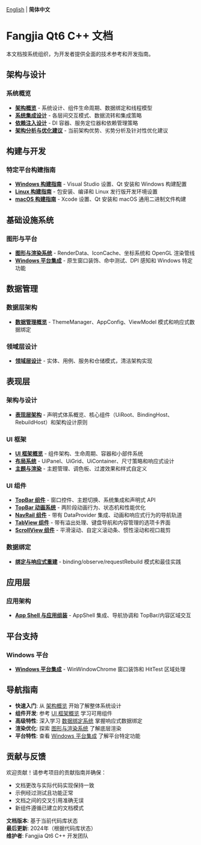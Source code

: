 [English](../doc/index.md) | **简体中文**

# Fangjia Qt6 C++ 文档

本文档按系统组织，为开发者提供全面的技术参考和开发指南。

## 架构与设计

### 系统概览
- **[架构概览](architecture/overview.md)** - 系统设计、组件生命周期、数据绑定和线程模型
- **[系统集成设计](architecture/system-integration.md)** - 各层间交互模式、数据流转和集成策略
- **[依赖注入设计](architecture/dependency-injection.md)** - DI 容器、服务定位器和依赖管理策略
- **[架构分析与优化建议](architecture/architecture-analysis.md)** - 当前架构优势、劣势分析及针对性优化建议

## 构建与开发

### 特定平台构建指南
- **[Windows 构建指南](build/windows.md)** - Visual Studio 设置、Qt 安装和 Windows 构建配置
- **[Linux 构建指南](build/linux.md)** - 包安装、编译和 Linux 发行版开发环境设置
- **[macOS 构建指南](build/macos.md)** - Xcode 设置、Qt 安装和 macOS 通用二进制文件构建

## 基础设施系统

### 图形与平台
- **[图形与渲染系统](infrastructure/gfx.md)** - RenderData、IconCache、坐标系统和 OpenGL 渲染管线
- **[Windows 平台集成](infrastructure/platform-windows.md)** - 原生窗口装饰、命中测试、DPI 感知和 Windows 特定功能

## 数据管理

### 数据层架构
- **[数据管理概览](data/overview.md)** - ThemeManager、AppConfig、ViewModel 模式和响应式数据绑定

### 领域层设计
- **[领域层设计](domain/design.md)** - 实体、用例、服务和仓储模式，清洁架构实现

## 表现层

### 架构与设计
- **[表现层架构](presentation/architecture.md)** - 声明式体系概览、核心组件（UiRoot、BindingHost、RebuildHost）和架构设计原则

### UI 框架
- **[UI 框架概览](presentation/ui-framework/overview.md)** - 组件架构、生命周期、容器和小部件系统
- **[布局系统](presentation/ui-framework/layouts.md)** - UiPanel、UiGrid、UiContainer、尺寸策略和响应式设计
- **[主题与渲染](presentation/ui-framework/theme-and-rendering.md)** - 主题管理、调色板、过渡效果和样式自定义

### UI 组件
- **[TopBar 组件](presentation/components/top-bar.md)** - 窗口控件、主题切换、系统集成和声明式 API
- **[TopBar 动画系统](presentation/components/top-bar-animation.md)** - 两阶段动画行为、状态机和性能优化
- **[NavRail 组件](presentation/components/nav-rail.md)** - 带有 DataProvider 集成、动画和响应式行为的导航轨道
- **[TabView 组件](presentation/components/tab-view.md)** - 带有溢出处理、键盘导航和内容管理的选项卡界面
- **[ScrollView 组件](presentation/components/scroll-view.md)** - 平滑滚动、自定义滚动条、惯性滚动和视口裁剪

### 数据绑定
- **[绑定与响应式重建](presentation/binding.md)** - binding/observe/requestRebuild 模式和最佳实践

## 应用层

### 应用架构
- **[App Shell 与应用组装](application/app-shell.md)** - AppShell 集成、导航协调和 TopBar/内容区域交互

## 平台支持

### Windows 平台
- **[Windows 平台集成](infrastructure/platform-windows.md)** - WinWindowChrome 窗口装饰和 HitTest 区域处理

## 导航指南

- **快速入门**: 从 [架构概览](architecture/overview.md) 开始了解整体系统设计
- **组件开发**: 参考 [UI 框架概览](presentation/ui-framework/overview.md) 学习可用组件
- **高级特性**: 深入学习 [数据绑定系统](presentation/binding.md) 掌握响应式数据绑定
- **渲染优化**: 探索 [图形与渲染系统](infrastructure/gfx.md) 了解底层渲染
- **平台特性**: 查看 [Windows 平台集成](infrastructure/platform-windows.md) 了解平台特定功能

## 贡献与反馈

欢迎贡献！请参考项目的贡献指南并确保：

- 文档更改与实际代码实现保持一致
- 示例经过测试且功能正常
- 文档之间的交叉引用准确无误
- 新组件遵循已建立的文档模式

**文档版本**: 基于当前代码库状态  
**最后更新**: 2024年（根据代码库状态）  
**维护者**: Fangjia Qt6 C++ 开发团队